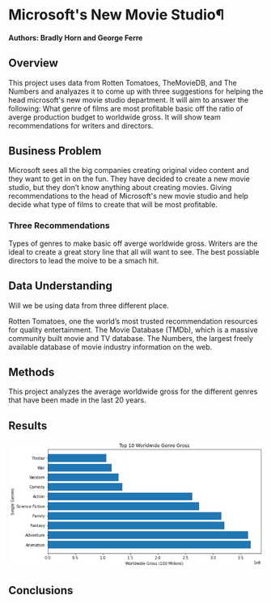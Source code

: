 # Microsoft's New Movie Studio¶
#### Authors: Bradly Horn and George Ferre

## Overview

This project uses data from Rotten Tomatoes, TheMovieDB, and The Numbers and analyazes it to come up with three suggestions for helping the head microsoft's new movie studio department. It will aim to answer the following: What genre of films are most profitable basic off the ratio of averge production budget to worldwide gross. It will show team recommendations for writers and directors.

## Business Problem

Microsoft sees all the big companies creating original video content and they want to get in on the fun. They have decided to create a new movie studio, but they don’t know anything about creating movies. Giving recommendations to the head of Microsoft's new movie studio and help decide what type of films to create that will be most profitable.

### Three Recommendations

Types of genres to make basic off averge worldwide gross.
Writers are the ideal to create a great story line that all will want to see.
The best possiable directors to lead the moive to be a smach hit.

## Data Understanding

Will we be using data from three different place.

Rotten Tomatoes, one the world’s most trusted recommendation resources for quality entertainment.
The Movie Database (TMDb), which is a massive community built movie and TV database.
The Numbers, the largest freely available database of movie industry information on the web.

## Methods

This project analyzes the average worldwide gross for the different genres that have been made in the last 20 years.


## Results

![A test image](/photos/worldwide_gross.png)

## Conclusions